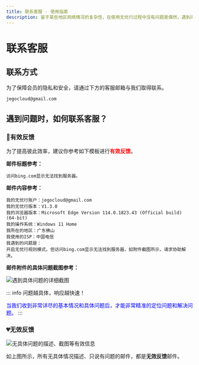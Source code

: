 ```yaml
---
title: 联系客服 - 使用指南
description: 鉴于某些地区网络情况的复杂性，在使用无忧行过程中没有问题是偶然，遇到问题是必然，遇到问题请按照下面的方法和我们取得联系。
---
```


# 联系客服

## 联系方式

为了保障会员的隐私和安全，请通过下方的客服邮箱与我们取得联系。

```bash
jegocloud@gmail.com
```

## 遇到问题时，如何联系客服？

### 💖有效反馈

为了提高彼此效率，建议你参考如下模板进行<span style="color:red;">**有效反馈**</span>。

**邮件标题参考：**

```
访问bing.com显示无法找到服务器。
```

**邮件内容参考：**

```
我的无忧行账户：jegocloud@gmail.com
我的无忧行版本：V1.3.0
我的浏览器版本：Microsoft Edge Version 114.0.1823.43 (Official build) (64-bit)
我的操作系统：Windows 11 Home
我所在的地区：广东佛山
我使用的ISP：中国电信
我遇到的问题是：
开启无忧行规则模式，但访问bing.com显示无法找到服务器，如附件截图所示，请求协助解决。
```

**邮件附件的具体问题截图参考：**

![遇到具体问题的详细截图](/Jego/images/image_spaces_2FtaiByLw8cj0IZKJTlaiM_2Fuploads_2F0afkMRTfjnf1NzV4HqX3_2Fimage_3.png)

::: info 问题越具体，响应越快速！

<span style="color:blue;">当我们收到非常详尽的基本情况和具体问题后，才能非常精准的定位问题和解决问题。</span>
:::

### 💔无效反馈

![无具体问题的描述、截图等有效信息](/Jego/images/image_spaces_2FtaiByLw8cj0IZKJTlaiM_2Fuploads_2Fbdg94Dg1RfBdLyc4L8EI_2Fimage_1.png)

如上图所示，所有无具体情况描述、只说有问题的邮件，都是**无效反馈**邮件。

